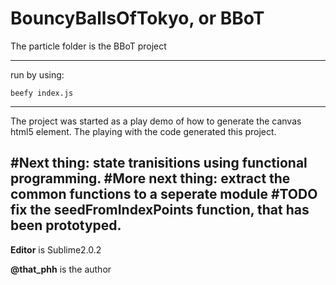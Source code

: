 BouncyBallsOfTokyo, or BBoT
===========
The particle folder is the BBoT project


-----------

run by using:
 
	beefy index.js

-------------
The project was started as a play demo of how to generate the canvas html5 element. The playing with the code generated this project.

#Next thing: state tranisitions using functional programming.
#More next thing: extract the common functions to a seperate module
#TODO fix the seedFromIndexPoints function, that has been prototyped.
-------------
**Editor** is Sublime2.0.2

**@that_phh** is the author 
